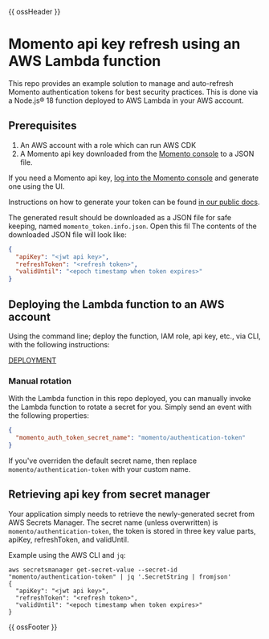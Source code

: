 {{ ossHeader }}

# Momento api key refresh using an AWS Lambda function

This repo provides an example solution to manage and auto-refresh Momento authentication tokens for best security practices. This is done via a Node.js&reg; 18 function deployed to AWS Lambda in your AWS account.

## Prerequisites

1. An AWS account with a role which can run AWS CDK
2. A Momento api key downloaded from the [Momento console](https://console.gomomento.com/tokens) to a JSON file.

If you need a Momento api key, [log into the Momento console](https://console.gomomento.com/tokens) and generate one using the UI.

Instructions on how to generate your token can be found [in our public docs](https://docs.momentohq.com/getting-started#step-2-create-an-authentication-token-in-the-momento-console).

The generated result should be downloaded as a JSON file for safe keeping, named `momento_token.info.json`. Open this fil The contents of the downloaded JSON file will look like:

```json
{
  "apiKey": "<jwt api key>",
  "refreshToken": "<refresh token>",
  "validUntil": "<epoch timestamp when token expires>"
}
```

## Deploying the Lambda function to an AWS account

Using the command line; deploy the function, IAM role, api key, etc., via CLI, with the following instructions:

[DEPLOYMENT](./DEPLOYMENT.md)

### Manual rotation

With the Lambda function in this repo deployed, you can manually invoke the Lambda function to rotate a secret for you. Simply send an event with the following properties:

```json
{
  "momento_auth_token_secret_name": "momento/authentication-token"
}
```

If you've overriden the default secret name, then replace `momento/authentication-token` with your custom name.

## Retrieving api key from secret manager

Your application simply needs to retrieve the newly-generated secret from AWS Secrets Manager. The secret name (unless overwritten) is `momento/authentication-token`, the token is stored in three key value parts, apiKey, refreshToken, and validUntil.

Example using the AWS CLI and `jq`:

```shell
aws secretsmanager get-secret-value --secret-id "momento/authentication-token" | jq '.SecretString | fromjson'
{
  "apiKey": "<jwt api key>",
  "refreshToken": "<refresh token>",
  "validUntil": "<epoch timestamp when token expires>"
}
```

{{ ossFooter }}
